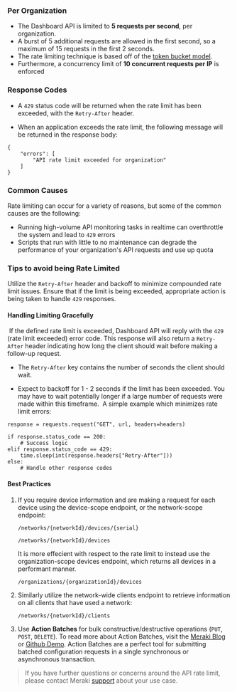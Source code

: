 ### Per Organization
* The Dashboard API is limited to **5 requests per second**, per organization.
* A burst of 5 additional requests are allowed in the first second, so a maximum of 15 requests in the first 2 seconds.
* The rate limiting technique is based off of the [token bucket model](https://en.wikipedia.org/wiki/Token_bucket).
* Furthermore, a concurrency limit of **10 concurrent requests per IP** is enforced

### Response Codes
* A `429` status code will be returned when the rate limit has been exceeded, with the `Retry-After` header.

* When an application exceeds the rate limit, the following message will be returned in the response body:
```
{
    "errors": [
        "API rate limit exceeded for organization"
    ]
}
```

### Common Causes

Rate limiting can occur for a variety of reasons, but some of the common causes are the following:

* Running high-volume API monitoring tasks in realtime can overthrottle the system and lead to `429` errors
* Scripts that run with little to no maintenance can degrade the performance of your organization's API requests and use up quota

### Tips to avoid being Rate Limited

Utilize the `Retry-After` header and backoff to minimize compounded rate limit issues. Ensure that if the limit is being exceeded, appropriate action is being taken to handle `429` responses.


#### Handling Limiting Gracefully
​
If the defined rate limit is exceeded, Dashboard API will reply with the `429` (rate limit exceeded) error code. This response will also return a `Retry-After` header indicating how long the client should wait before making a follow-up request.

* The `Retry-After` key contains the number of seconds the client should wait.


* Expect to backoff for 1 - 2 seconds if the limit has been exceeded. You may have to wait potentially longer if a large number of requests were made within this timeframe.
​
A simple example which minimizes rate limit errors:

```
response = requests.request("GET", url, headers=headers)
​
if response.status_code == 200:
	# Success logic
elif response.status_code == 429:
	time.sleep(int(response.headers["Retry-After"]))
else:
	# Handle other response codes
```


#### Best Practices

1. If you require device information and are making a request for each device using the device-scope endpoint, or the network-scope endpoint:

	``/networks/{networkId}/devices/{serial}``
	
	``/networks/{networkId}/devices``
	
	It is more effecient with respect to the rate limit to instead use the organization-scope devices endpoint, which returns all devices in a performant manner.
	
	``/organizations/{organizationId}/devices ``
	
2. Similarly utilize the network-wide clients endpoint to retrieve information on all clients that have used a network:
	
	``/networks/{networkId}/clients``
	
3. Use **Action Batches** for bulk constructive/destructive operations (``PUT``, ``POST``, ``DELETE``). To read more about Action Batches, visit the [Meraki Blog](https://meraki.cisco.com/blog/2019/06/action-batches-a-recipe-for-success/) or [Github Demo](https://developer.cisco.com/codeexchange/github/repo/shiyuechengineer/action-batches/). Action Batches are a perfect tool for submitting batched configuration requests in a single synchronous or asynchronous transaction.


> If you have further questions or concerns around the API rate limit, please contact Meraki [support](support@meraki.com) about your use case.